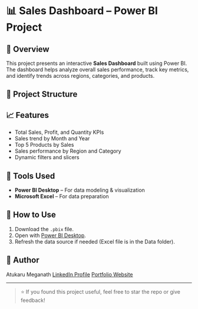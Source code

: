 # 📊 Sales Dashboard – Power BI Project

## 📝 Overview
This project presents an interactive **Sales Dashboard** built using Power BI. The dashboard helps analyze overall sales performance, track key metrics, and identify trends across regions, categories, and products.

## 📂 Project Structure

## 📈 Features
- Total Sales, Profit, and Quantity KPIs
- Sales trend by Month and Year
- Top 5 Products by Sales
- Sales performance by Region and Category
- Dynamic filters and slicers

## 🧰 Tools Used
- **Power BI Desktop** – For data modeling & visualization
- **Microsoft Excel** – For data preparation

## 📌 How to Use
1. Download the `.pbix` file.
2. Open with [Power BI Desktop](https://powerbi.microsoft.com/desktop/).
3. Refresh the data source if needed (Excel file is in the Data folder).

## 👤 Author
Atukaru Meganath
[LinkedIn Profile](https://linkedin.com/in/atukarumeganath/)
[Portfolio Website](https://atukarumeganath.my.canva.site/)

---

> ⭐ If you found this project useful, feel free to star the repo or give feedback!
